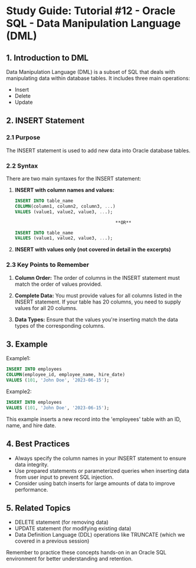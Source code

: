 # Study Guide: Tutorial #12 - Oracle SQL - Data Manipulation Language (DML)

## 1. Introduction to DML
Data Manipulation Language (DML) is a subset of SQL that deals with manipulating data within database tables. It includes three main operations:
- Insert
- Delete
- Update


## 2. INSERT Statement

### 2.1 Purpose
The INSERT statement is used to add new data into Oracle database tables. 

### 2.2 Syntax
There are two main syntaxes for the INSERT statement:

1. **INSERT with column names and values:**
   ```sql
   INSERT INTO table_name
   COLUMN(column1, column2, column3, ...)
   VALUES (value1, value2, value3, ...);
   ```
                                             **OR**
   ```sql
   INSERT INTO table_name
   VALUES (value1, value2, value3, ...);
   ```
   

3. **INSERT with values only (not covered in detail in the excerpts)**

### 2.3 Key Points to Remember
1. **Column Order:** The order of columns in the INSERT statement must match the order of values provided. 

2. **Complete Data:** You must provide values for all columns listed in the INSERT statement. If your table has 20 columns, you need to supply values for all 20 columns. 

3. **Data Types:** Ensure that the values you're inserting match the data types of the corresponding columns.

## 3. Example
Example1:
```sql
INSERT INTO employees
COLUMN(employee_id, employee_name, hire_date)
VALUES (101, 'John Doe', '2023-06-15');
```
Example2:
```sql
INSERT INTO employees
VALUES (101, 'John Doe', '2023-06-15');
```
This example inserts a new record into the 'employees' table with an ID, name, and hire date. 

## 4. Best Practices
- Always specify the column names in your INSERT statement to ensure data integrity.
- Use prepared statements or parameterized queries when inserting data from user input to prevent SQL injection.
- Consider using batch inserts for large amounts of data to improve performance.

## 5. Related Topics
- DELETE statement (for removing data)
- UPDATE statement (for modifying existing data)
- Data Definition Language (DDL) operations like TRUNCATE (which we covered in a previous session) 

Remember to practice these concepts hands-on in an Oracle SQL environment for better understanding and retention.
